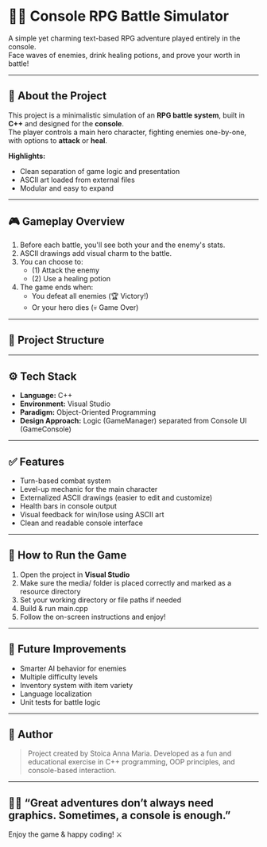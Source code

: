 # 🧙‍♂️ Console RPG Battle Simulator

A simple yet charming text-based RPG adventure played entirely in the console.  
Face waves of enemies, drink healing potions, and prove your worth in battle!

---

## 📌 About the Project

This project is a minimalistic simulation of an **RPG battle system**, built in **C++** and designed for the **console**.  
The player controls a main hero character, fighting enemies one-by-one, with options to **attack** or **heal**.

**Highlights:**
- Clean separation of game logic and presentation
- ASCII art loaded from external files
- Modular and easy to expand

---

## 🎮 Gameplay Overview

1. Before each battle, you'll see both your and the enemy's stats.
2. ASCII drawings add visual charm to the battle.
3. You can choose to:
   - (1) Attack the enemy
   - (2) Use a healing potion
4. The game ends when:
   - You defeat all enemies (🏆 Victory!)
   - Or your hero dies (💀 Game Over)

---

## 📁 Project Structure


---

## ⚙️ Tech Stack

- **Language:** C++
- **Environment:** Visual Studio
- **Paradigm:** Object-Oriented Programming
- **Design Approach:** Logic (GameManager) separated from Console UI (GameConsole)

---

## ✅ Features

- Turn-based combat system
- Level-up mechanic for the main character
- Externalized ASCII drawings (easier to edit and customize)
- Health bars in console output
- Visual feedback for win/lose using ASCII art
- Clean and readable console interface

---

## 🚀 How to Run the Game

1. Open the project in **Visual Studio**
2. Make sure the media/ folder is placed correctly and marked as a resource directory
3. Set your working directory or file paths if needed
4. Build & run main.cpp
5. Follow the on-screen instructions and enjoy!

---

## 🌱 Future Improvements

- Smarter AI behavior for enemies
- Multiple difficulty levels
- Inventory system with item variety
- Language localization
- Unit tests for battle logic

---

## 👤 Author

> Project created by Stoica Anna Maria.
> Developed as a fun and educational exercise in C++ programming, OOP principles, and console-based interaction.

---

## 🧙‍♀️ “Great adventures don’t always need graphics. Sometimes, a console is enough.”

Enjoy the game & happy coding! ⚔️
